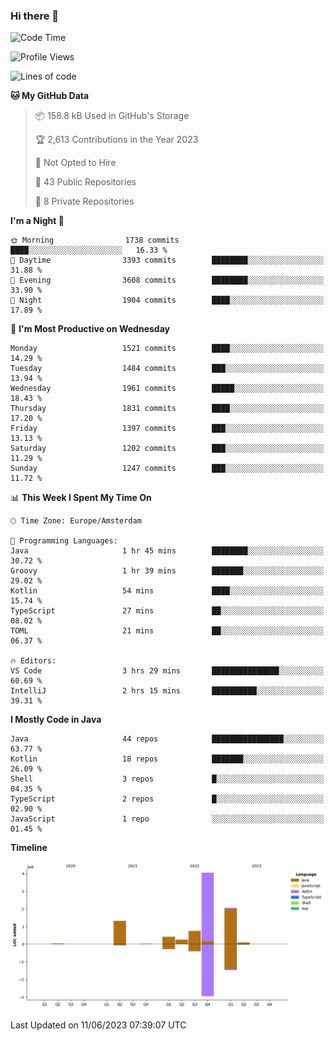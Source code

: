 ### Hi there 👋


<!--START_SECTION:waka-->
![Code Time](http://img.shields.io/badge/Code%20Time-3%2C240%20hrs%2051%20mins-blue)

![Profile Views](http://img.shields.io/badge/Profile%20Views-29-blue)

![Lines of code](https://img.shields.io/badge/From%20Hello%20World%20I%27ve%20Written-9.0%20million%20lines%20of%20code-blue)

**🐱 My GitHub Data** 

> 📦 158.8 kB Used in GitHub's Storage 
 > 
> 🏆 2,613 Contributions in the Year 2023
 > 
> 🚫 Not Opted to Hire
 > 
> 📜 43 Public Repositories 
 > 
> 🔑 8 Private Repositories 
 > 
**I'm a Night 🦉** 

```text
🌞 Morning                1738 commits        ████░░░░░░░░░░░░░░░░░░░░░   16.33 % 
🌆 Daytime                3393 commits        ████████░░░░░░░░░░░░░░░░░   31.88 % 
🌃 Evening                3608 commits        ████████░░░░░░░░░░░░░░░░░   33.90 % 
🌙 Night                  1904 commits        ████░░░░░░░░░░░░░░░░░░░░░   17.89 % 
```
📅 **I'm Most Productive on Wednesday** 

```text
Monday                   1521 commits        ████░░░░░░░░░░░░░░░░░░░░░   14.29 % 
Tuesday                  1484 commits        ███░░░░░░░░░░░░░░░░░░░░░░   13.94 % 
Wednesday                1961 commits        █████░░░░░░░░░░░░░░░░░░░░   18.43 % 
Thursday                 1831 commits        ████░░░░░░░░░░░░░░░░░░░░░   17.20 % 
Friday                   1397 commits        ███░░░░░░░░░░░░░░░░░░░░░░   13.13 % 
Saturday                 1202 commits        ███░░░░░░░░░░░░░░░░░░░░░░   11.29 % 
Sunday                   1247 commits        ███░░░░░░░░░░░░░░░░░░░░░░   11.72 % 
```


📊 **This Week I Spent My Time On** 

```text
🕑︎ Time Zone: Europe/Amsterdam

💬 Programming Languages: 
Java                     1 hr 45 mins        ████████░░░░░░░░░░░░░░░░░   30.72 % 
Groovy                   1 hr 39 mins        ███████░░░░░░░░░░░░░░░░░░   29.02 % 
Kotlin                   54 mins             ████░░░░░░░░░░░░░░░░░░░░░   15.74 % 
TypeScript               27 mins             ██░░░░░░░░░░░░░░░░░░░░░░░   08.02 % 
TOML                     21 mins             ██░░░░░░░░░░░░░░░░░░░░░░░   06.37 % 

🔥 Editors: 
VS Code                  3 hrs 29 mins       ███████████████░░░░░░░░░░   60.69 % 
IntelliJ                 2 hrs 15 mins       ██████████░░░░░░░░░░░░░░░   39.31 % 
```

**I Mostly Code in Java** 

```text
Java                     44 repos            ████████████████░░░░░░░░░   63.77 % 
Kotlin                   18 repos            ███████░░░░░░░░░░░░░░░░░░   26.09 % 
Shell                    3 repos             █░░░░░░░░░░░░░░░░░░░░░░░░   04.35 % 
TypeScript               2 repos             █░░░░░░░░░░░░░░░░░░░░░░░░   02.90 % 
JavaScript               1 repo              ░░░░░░░░░░░░░░░░░░░░░░░░░   01.45 % 
```



**Timeline**

![Lines of Code chart](https://raw.githubusercontent.com/powercasgamer/powercasgamer/master/assets/bar_graph.png)


 Last Updated on 11/06/2023 07:39:07 UTC
<!--END_SECTION:waka-->
